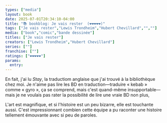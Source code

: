 ```yaml
---
types: ["media"]
layout: book
date: 2025-07-01T20:34:10-04:00
title: "📚 bookblog: Je vais rester  (❤️❤️❤️❤️❤️)"
tags: ["Je vais rester","Lewis Trondheim","Hubert Chevillard","",""]
media: ["book","comic","bande dessinée"]
titles: ["Je vais rester"]
creators: ["Lewis Trondheim","Hubert Chevillard"]
series: [""]
franchise: [""]
ratings: ["❤️❤️❤️❤️❤️"]
params:
  entry: 
---
```


En fait, j'ai lu *Stay*, la traductiom anglaise que j'ai trouvé à la bibliothèque chez moi. Je n'aime pas lire les BD en traduction—traduire « kebab » comme « gyro », ça se comprend, mais c'est quand-même insupportable—mais je ne voulais pas rater la possibilité de lire une vraie BD non plus,

L'art est magnifique, et si l'histoire est un peu bizarre, elle est touchante aussi. C'est impressionnant combien cette équipe a pu raconter une histoire tellement émouvante avec si peu de paroles.